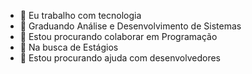 

- 🔭 Eu trabalho com tecnologia
- 🌱 Graduando Análise e Desenvolvimento de Sistemas
- 👯 Estou procurando colaborar em Programação
- 👯 Na busca de Estágios
- 🤔 Estou procurando ajuda com desenvolvedores
